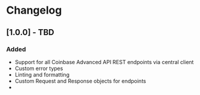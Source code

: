 # Changelog

## [1.0.0] - TBD

### Added

- Support for all Coinbase Advanced API REST endpoints via central client
- Custom error types
- Linting and formatting
- Custom Request and Response objects for endpoints
-
